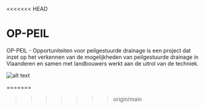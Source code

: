 <<<<<<< HEAD
# OP-PEIL

OP-PEIL - Opportuniteiten voor peilgestuurde drainage 
is een project dat inzet op het verkennen van de mogelijkheden 
van peilgestuurde drainage in Vlaanderen en samen met landbouwers 
werkt aan de uitrol van de techniek.

![alt text](https://sarahgarre.gihub.io/op-peil/img/index.png "PGD schets")

=======

>>>>>>> origin/main
